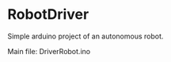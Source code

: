 RobotDriver
===========

Simple arduino project of an autonomous robot.

Main file: DriverRobot.ino
